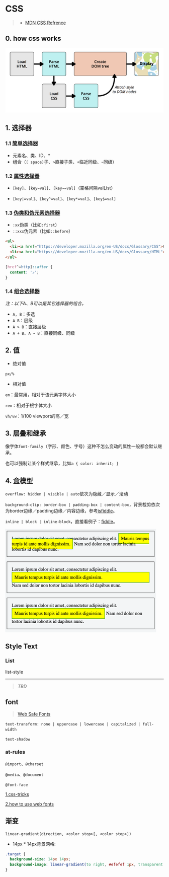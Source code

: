 # CSS
>* [MDN CSS Refrence](https://developer.mozilla.org/en-US/docs/Web/CSS/Reference)


## 0. how css works
<img width="640" src="../resources/rendering.png">

## 1. 选择器
### 1.1 [简单选择器](https://developer.mozilla.org/en-US/docs/Learn/CSS/Introduction_to_CSS/Simple_selectors)
* 元素名、类、ID、*
* 组合（`( space)`子、`>`直接子类、`+`临近同级、`~`同级）

### 1.2 [属性选择器](https://developer.mozilla.org/en-US/docs/Learn/CSS/Introduction_to_CSS/Attribute_selectors)

* `[key]`、`[key=val]`、`[key~=val]`（空格间隔valList）

* `[key|=val]`、`[key^=val]`、`[key*=val]`、`[key$=val]`



### 1.3 [伪类和伪元素选择器](https://developer.mozilla.org/en-US/docs/Learn/CSS/Introduction_to_CSS/Pseudo-classes_and_pseudo-elements)

* `:xx`伪类（比如`:first`）
* `::xxx`伪元素（比如`::before`）
```html
<ul>
  <li><a href="https://developer.mozilla.org/en-US/docs/Glossary/CSS">CSS</a> defined in the MDN glossary.</li>
  <li><a href="https://developer.mozilla.org/en-US/docs/Glossary/HTML">HTML</a> defined in the MDN glossary.</li>
</ul>
```
```css
[href^=http]::after {
  content: '⤴';
}
```

### 1.4 [组合选择器](https://developer.mozilla.org/en-US/docs/Learn/CSS/Introduction_to_CSS/Combinators_and_multiple_selectors)
*注：以下A、B可以是其它选择器的组合。*
* `A, B`：多选
* `A B`：层级
* `A > B`：直接层级
* `A + B`、`A ~ B`：直接同级、同级

## 2. 值
* 绝对值

`px/%`

* 相对值

`em`：最常用，相对于该元素字体大小

`rem`：相对于根字体大小

`vh/vw`：1/100 viewport的高／宽

## 3. 层叠和继承

像字体`font-family`（字形、颜色、字号）这种不怎么变动的属性一般都会默认继承。

也可以强制让某个样式继承，比如`a { color: inherit; }`

## 4. 盒模型
`overflow: hidden | visible | auto`依次为隐藏／显示／滚动

`background-clip: border-box | padding-box | content-box`，背景裁剪依次为border边缘／padding边缘／内容边缘，参考[jsfiddle](https://jsfiddle.net/api/mdn/)。

`inline | block | inline-block`，直接看例子：[fiddle](https://jsfiddle.net/twuuttfm/1/)。

<img width="480" alt="inline/block/inline-block" src="../resources/inline-block.png">

## Style Text

### List
list-style

---
>_TBD_
## font

>[Web Safe Fonts](http://www.cssfontstack.com/)

`text-transform: none | uppercase | lowercase | capitalized | full-width`

`text-shadow`

### at-rules


`@import`、`@charset`


`@media`、`@document`

`@font-face`

[1.css-tricks](https://css-tricks.com/snippets/css/using-font-face/)

[2.how to use web fonts](https://www.filamentgroup.com/lab/font-loading.html)


## 渐变

`linear-gradient(direction, <color stop>[, <color stop>])`

* 14px * 14px背景网格:
```css
.target {
  background-size: 14px 14px;
  background-image: linear-gradient(to right, #efefef 1px, transparent 1px), linear-gradient(to bottom, #efefef 1px, transparent 1px);
}
```